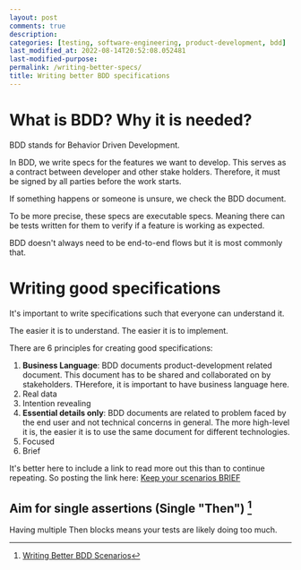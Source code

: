 ```yaml
---
layout: post
comments: true
description:
categories: [testing, software-engineering, product-development, bdd]
last_modified_at: 2022-08-14T20:52:08.052481
last-modified-purpose:
permalink: /writing-better-specs/
title: Writing better BDD specifications
---
```


# What is BDD? Why it is needed?

BDD stands for Behavior Driven Development.

In BDD, we write specs for the features we want to develop. This serves as a contract between developer and other stake holders. Therefore, it must be signed by all parties before the work starts.

If something happens or someone is unsure, we check the BDD document.

To be more precise, these specs are executable specs. Meaning there can be tests written for them to verify if a feature is working as expected.

BDD doesn't always need to be end-to-end flows but it is most commonly that.

# Writing good specifications

It's important to write specifications such that everyone can understand it.

The easier it is to understand. The easier it is to implement.

There are 6 principles for creating good specifications:

1. **Business Language**: BDD documents product-development related document. This document has to be shared and collaborated on by stakeholders. THerefore, it is important to have business language here.
2. Real data
3. Intention revealing
4. **Essential details only**: BDD documents are related to problem faced by the end user and not technical concerns in general. The more high-level it is, the easier it is to use the same document for different technologies.
5. Focused
6. Brief

It's better here to include a link to read more out this than to continue repeating. So posting the link here: [Keep your scenarios BRIEF](https://cucumber.io/blog/bdd/keep-your-scenarios-brief/)

## Aim for single assertions (Single "Then") [^1]

Having multiple Then blocks means your tests are likely doing too much.

[^1]: [Writing Better BDD Scenarios](https://www.youtube.com/watch?v=awwFfCYoGFQ)
